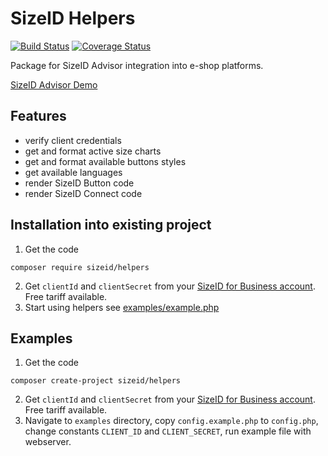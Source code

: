 # SizeID Helpers
[![Build Status](https://travis-ci.org/sizeid/helpers.svg?branch=php5.4)](https://travis-ci.org/sizeid/helpers.svg?branch=php5.4)
[![Coverage Status](https://coveralls.io/repos/github/sizeid/helpers/badge.svg?branch=php5.4)](https://coveralls.io/github/sizeid/helpers?branch=php5.4)

Package for SizeID Advisor integration into e-shop platforms.

[SizeID Advisor Demo](http://demo.sizeid.com/advisor.products/)

## Features

* verify client credentials
* get and format active size charts
* get and format available buttons styles
* get available languages
* render SizeID Button code
* render SizeID Connect code


## Installation into existing project

1. Get the code
```
composer require sizeid/helpers
```
2. Get `clientId` and `clientSecret` from your [SizeID for Business account](https://business.sizeid.com/integration.settings/). Free tariff available.
3. Start using helpers see [examples/example.php](examples/example.php)

## Examples

1. Get the code
```
composer create-project sizeid/helpers
```
2. Get `clientId` and `clientSecret` from your [SizeID for Business account](https://business.sizeid.com/integration.settings/). Free tariff available.
3. Navigate to `examples` directory, copy `config.example.php` to `config.php`, change constants `CLIENT_ID` and `CLIENT_SECRET`, run example file with webserver.
